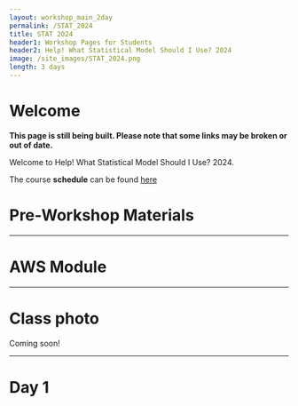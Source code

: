 ```yaml
---
layout: workshop_main_2day
permalink: /STAT_2024
title: STAT 2024
header1: Workshop Pages for Students
header2: Help! What Statistical Model Should I Use? 2024
image: /site_images/STAT_2024.png
length: 3 days
---
```


# Welcome <a id="welcome"></a>

**This page is still being built. Please note that some links may be broken or out of date.**  

Welcome to Help! What Statistical Model Should I Use? 2024. 

The course **schedule** can be found [here](https://bioinformaticsdotca.github.io/STAT_2024_schedule)

<!-- Meet your **faculty** [here]() -->

# Pre-Workshop Materials <a id="preworkshop"></a>

<!-- **Pre-work** including programs to install, tutorials, and readings can be found [here]() -->

***

# AWS Module <a id="preworkshop"></a>

<!-- Connecting and properly using a cloud computing cluster at the CBW [here]()   -->

***

# Class photo

Coming soon!

***

# Day 1 <a id="day1"></a>

<!-- ##  Module 1 -->

<!-- *<font color="#827e9c">Martin Hirst</font>*   -->

<!-- [Module 1 Lecture Slides]()   -->
<!-- [Module 1 Lecture Recording]()   -->
<!-- [Module 1 Lab]()   -->

<!-- ##  Module 2 -->

<!-- *<font color="#827e9c">Martin Hirst</font>*   -->

<!-- [Module 2 Lecture Slides]()   -->
<!-- [Module 2 Lecture Recording]()   -->
<!-- [Module 2 Lab]()   -->

<!-- # Day 2 <a id="day2"></a> -->

<!-- ##  Module 3 -->

<!-- *<font color="#827e9c">Edmund Su</font>*   -->

<!-- [Module 3 Lecture Slides]()   -->
<!-- [Module 3 Lecture Recording]()   -->
<!-- [Module 3 Lab]()   -->

<!-- ##  Module 4 -->

<!-- *<font color="#827e9c">Guillaume Bourque</font>*   -->

<!-- [Module 4 Lecture Slides]()   -->
<!-- [Module 4 Lecture Recording]()   -->
<!-- [Module 4 Lab]()   --> 

<!-- # Day 3 <a id="day2"></a> -->

<!-- ##  Module 5 -->

<!-- *<font color="#827e9c">David Bujold</font>*   -->

<!-- [Module 5 Lecture Slides]()   -->
<!-- [Module 5 Lecture Recording]()   -->
<!-- [Module 5 Lab]()   -->
